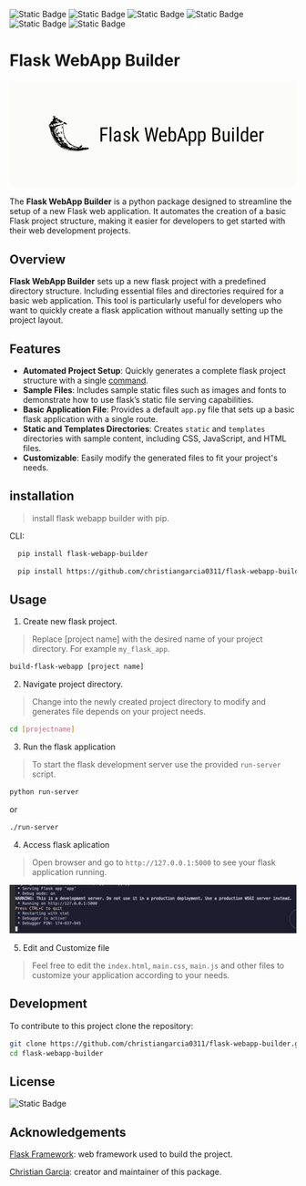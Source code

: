 ![Static Badge](https://img.shields.io/badge/pypi-v.1.2.0-blue?style=for-the-badge)
![Static Badge](https://img.shields.io/badge/flask_webapp_builder-green?style=for-the-badge)
![Static Badge](https://img.shields.io/badge/flask-framework-red?style=for-the-badge)
![Static Badge](https://img.shields.io/badge/webapplications-blue?style=for-the-badge)
![Static Badge](https://img.shields.io/badge/flask-projects-orange?style=for-the-badge)
![Static Badge](https://img.shields.io/badge/flask_webapp-brown?style=for-the-badge)

<h1>Flask WebApp Builder</h1>

![logo](images/logo.jpg)

The **Flask WebApp Builder** is a python package designed to streamline the setup of a new Flask web application. It automates the creation of a basic Flask project structure, making it easier for developers to get started with their web development projects.

## Overview

**Flask WebApp Builder** sets up a new flask project with a predefined directory structure. Including essential files and directories required for a basic web application. This tool is particularly useful for developers who want to quickly create a flask application without manually setting up the project layout.

## Features

- **Automated Project Setup**: Quickly generates a complete flask project structure with a single [command](#installation).
- **Sample Files**: Includes sample static files such as images and fonts to demonstrate how to use flask’s static file serving capabilities.
- **Basic Application File**: Provides a default `app.py` file that sets up a basic flask application with a single route.
- **Static and Templates Directories**: Creates `static` and `templates` directories with sample content, including CSS, JavaScript, and HTML files.
- **Customizable**: Easily modify the generated files to fit your project's needs.

## installation

> install flask webapp builder with pip.

CLI:

```bash
  pip install flask-webapp-builder
```

```bash
  pip install https://github.com/christiangarcia0311/flask-webapp-builder/raw/main/dist/flask_webapp_builder-1.2.0.tar.gz
```

## Usage

1. Create new flask project.

> Replace [project name] with the desired name of your project directory. For example `my_flask_app`.

```bash
build-flask-webapp [project name]
```

2. Navigate project directory.

> Change into the newly created project directory to modify and generates file depends on your project needs.

```bash
cd [projectname]
```

3. Run the flask application

> To start the flask development server use the provided `run-server` script.

```bash
python run-server
```

or 

```bash
./run-server
```

4. Access flask aplication

> Open browser and go to `http://127.0.0.1:5000`  to see your flask application running.

![server](images/server.jpg)

5. Edit and Customize file

> Feel free to edit the `index.html`, `main.css`, `main.js` and other files to customize your application according to your needs.

## Development 

To contribute to this project clone the repository:

```bash
git clone https://github.com/christiangarcia0311/flask-webapp-builder.git
cd flask-webapp-builder
```

## License

![Static Badge](https://img.shields.io/badge/MIT-License-orange?style=for-the-badge)

## Acknowledgements

[Flask Framework](https://flask.palletsprojects.com/en/3.0.x/): web framework used to build the project.

[Christian Garcia](https://github.com/christiangarcia0311): creator and maintainer of this package.
